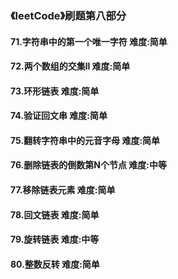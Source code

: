 ### 《leetCode》刷题第八部分
#### 71.字符串中的第一个唯一字符        难度:简单
#### 72.两个数组的交集ll       难度:简单
#### 73.环形链表        难度:简单
#### 74.验证回文串       难度:简单 
#### 75.翻转字符串中的元音字母     难度:简单
#### 76.删除链表的倒数第N个节点        难度:中等
#### 77.移除链表元素      难度:简单
#### 78.回文链表        难度:简单
#### 79.旋转链表        难度:中等
#### 80.整数反转        难度:简单